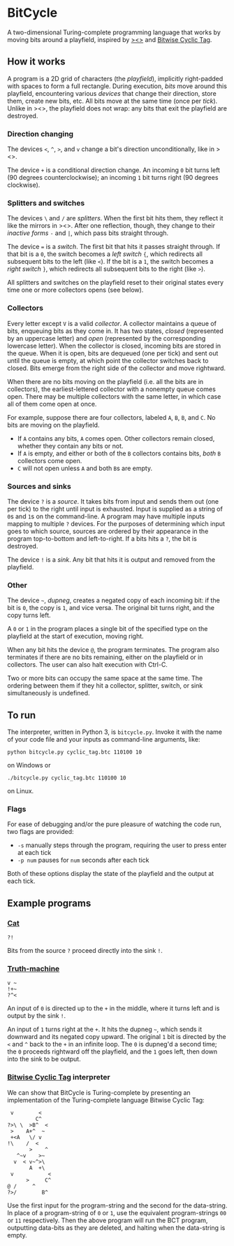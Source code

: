 # BitCycle

A two-dimensional Turing-complete programming language that works by moving bits around a playfield, inspired by [><>](http://esolangs.org/wiki/Fish) and [Bitwise Cyclic Tag](http://esolangs.org/wiki/Bitwise_Cyclic_Tag).

## How it works

A program is a 2D grid of characters (the *playfield*), implicitly right-padded with spaces to form a full rectangle. During execution, *bits* move around this playfield, encountering various *devices* that change their direction, store them, create new bits, etc. All bits move at the same time (once per *tick*). Unlike in ><>, the playfield does not wrap: any bits that exit the playfield are destroyed.

### Direction changing

The devices `<`, `^`, `>`, and `v` change a bit's direction unconditionally, like in ><>.

The device `+` is a conditional direction change. An incoming `0` bit turns left (90 degrees counterclockwise); an incoming `1` bit turns right (90 degrees clockwise).

### Splitters and switches

The devices `\` and `/` are *splitters*. When the first bit hits them, they reflect it like the mirrors in ><>. After one reflection, though, they change to their *inactive forms* `-` and `|`, which pass bits straight through.

The device `=` is a *switch*. The first bit that hits it passes straight through. If that bit is a `0`, the switch becomes a *left switch* `{`, which redirects all subsequent bits to the left (like `<`). If the bit is a `1`, the switch becomes a *right switch* `}`, which redirects all subsequent bits to the right (like `>`).

All splitters and switches on the playfield reset to their original states every time one or more collectors opens (see below).

### Collectors

Every letter except `V` is a valid *collector*. A collector maintains a queue of bits, enqueuing bits as they come in. It has two states, *closed* (represented by an uppercase letter) and *open* (represented by the corresponding lowercase letter). When the collector is closed, incoming bits are stored in the queue. When it is open, bits are dequeued (one per tick) and sent out until the queue is empty, at which point the collector switches back to closed. Bits emerge from the right side of the collector and move rightward.

When there are no bits moving on the playfield (i.e. all the bits are in collectors), the earliest-lettered collector with a nonempty queue comes open. There may be multiple collectors with the same letter, in which case all of them come open at once.

For example, suppose there are four collectors, labeled `A`, `B`, `B`, and `C`. No bits are moving on the playfield.

- If `A` contains any bits, `A` comes open. Other collectors remain closed, whether they contain any bits or not.
- If `A` is empty, and either or both of the `B` collectors contains bits, *both* `B` collectors come open.
- `C` will not open unless `A` and both `B`s are empty.

### Sources and sinks

The device `?` is a *source*. It takes bits from input and sends them out (one per tick) to the right until input is exhausted. Input is supplied as a string of `0`s and `1`s on the command-line. A program may have multiple inputs mapping to multiple `?` devices. For the purposes of determining which input goes to which source, sources are ordered by their appearance in the program top-to-bottom and left-to-right. If a bits hits a `?`, the bit is destroyed.

The device `!` is a *sink*. Any bit that hits it is output and removed from the playfield.

### Other

The device `~`, *dupneg*, creates a negated copy of each incoming bit: if the bit is `0`, the copy is `1`, and vice versa. The original bit turns right, and the copy turns left.

A `0` or `1` in the program places a single bit of the specified type on the playfield at the start of execution, moving right.

When any bit hits the device `@`, the program terminates. The program also terminates if there are no bits remaining, either on the playfield or in collectors. The user can also halt execution with Ctrl-C.

Two or more bits can occupy the same space at the same time. The ordering between them if they hit a collector, splitter, switch, or sink simultaneously is undefined.

## To run

The interpreter, written in Python 3, is `bitcycle.py`. Invoke it with the name of your code file and your inputs as command-line arguments, like:

    python bitcycle.py cyclic_tag.btc 110100 10

on Windows or

    ./bitcycle.py cyclic_tag.btc 110100 10

on Linux.

### Flags

For ease of debugging and/or the pure pleasure of watching the code run, two flags are provided:

- `-s` manually steps through the program, requiring the user to press enter at each tick
- `-p num` pauses for `num` seconds after each tick

Both of these options display the state of the playfield and the output at each tick.

## Example programs

### [Cat](http://esolangs.org/wiki/Cat_program)

    ?!

Bits from the source `?` proceed directly into the sink `!`.

### [Truth-machine](http://esolangs.org/wiki/Truth-machine)

    v ~
    !+~
    ?^<

An input of `0` is directed up to the `+` in the middle, where it turns left and is output by the sink `!`.

An input of `1` turns right at the `+`. It hits the dupneg `~`, which sends it downward and its negated copy upward. The original `1` bit is directed by the `<` and `^` back to the `+` in an infinite loop. The `0` is dupneg'd a second time; the `0` proceeds rightward off the playfield, and the `1` goes left, then down into the sink to be output.

### [Bitwise Cyclic Tag](http://esolangs.org/wiki/Bitwise_Cyclic_Tag) interpreter

We can show that BitCycle is Turing-complete by presenting an implementation of the Turing-complete language Bitwise Cyclic Tag:

     v        <   
             C^   
    ?>\ \  >B^  < 
     >    A+^  ~  
     +<A   \/ v   
    !\    /  <    
           >    ^ 
       ^~v    >~  
      v  < v~^>\  
           A  +\  
     v           <
          >     C^
    @ /     ^     
    ?>/        B^ 

Use the first input for the program-string and the second for the data-string. In place of a program-string of `0` or `1`, use the equivalent program-strings `00` or `11` respectively. Then the above program will run the BCT program, outputting data-bits as they are deleted, and halting when the data-string is empty.